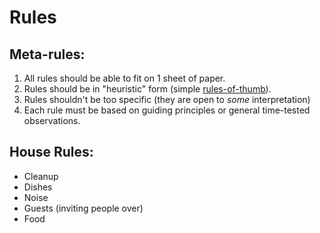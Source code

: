 # Rules

## Meta-rules:

1. All rules should be able to fit on 1 sheet of paper.
2. Rules should be in "heuristic" form (simple [rules-of-thumb](http://en.wikipedia.org/wiki/Rule_of_thumb)).
3. Rules shouldn't be too specific (they are open to *some* interpretation)
4. Each rule must be based on guiding principles or general time-tested observations.

## House Rules:

* Cleanup
* Dishes
* Noise
* Guests (inviting people over)
* Food


